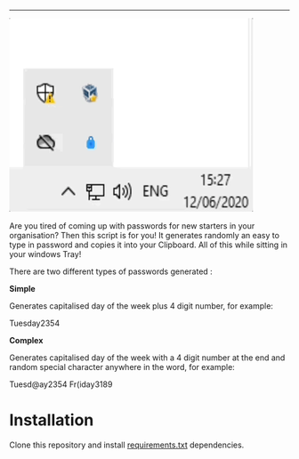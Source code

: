 
---

![alt text](https://github.com/kkarwowski/Gifs/blob/master/password_generator.gif  "GIF showing the script")


Are you tired of coming up with passwords for new starters in your organisation? Then this script is for you! It generates randomly an easy to type in password and copies it into your Clipboard. All of this while sitting in your windows Tray!

There are two different types of passwords generated :

**Simple**

Generates capitalised day of the week plus 4 digit number, for example:

Tuesday2354


**Complex**

Generates capitalised day of the week with a 4 digit number at the end and random special character anywhere in the word, for example:

Tuesd@ay2354
Fr(iday3189



# Installation

Clone this repository and install [requirements.txt](requirements.txt) dependencies.


```

```
